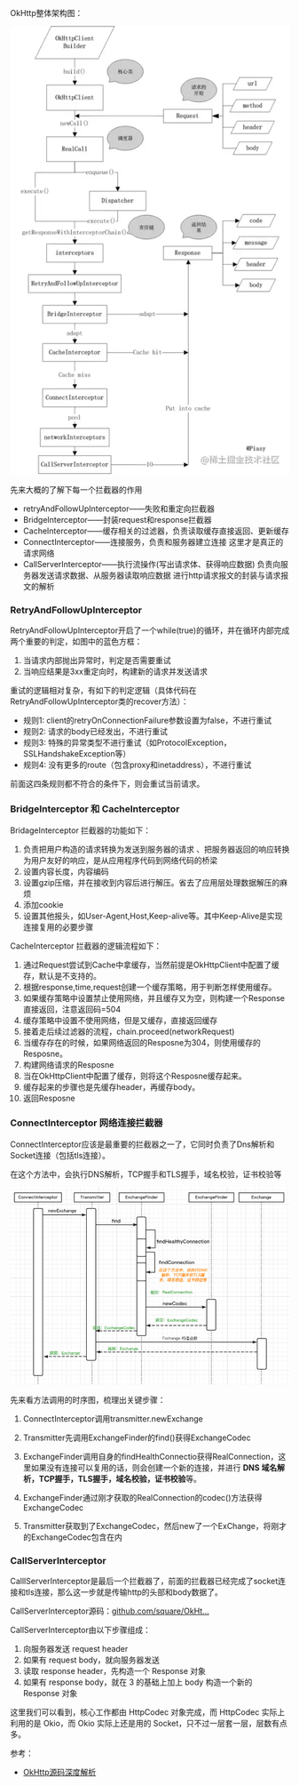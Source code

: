 OkHttp整体架构图：

![企业微信截图_10322e75-59e8-4f4f-b7a9-b93ef05820b7](https://raw.githubusercontent.com/meiSThub/BlogImage/master/2020/企业微信截图_10322e75-59e8-4f4f-b7a9-b93ef05820b7.png)

先来大概的了解下每一个拦截器的作用

* retryAndFollowUpInterceptor——失败和重定向拦截器
* BridgeInterceptor——封装request和response拦截器
* CacheInterceptor——缓存相关的过滤器，负责读取缓存直接返回、更新缓存
* ConnectInterceptor——连接服务，负责和服务器建立连接 这里才是真正的请求网络
* CallServerInterceptor——执行流操作(写出请求体、获得响应数据) 负责向服务器发送请求数据、从服务器读取响应数据 进行http请求报文的封装与请求报文的解析

### RetryAndFollowUpInterceptor

RetryAndFollowUpInterceptor开启了一个while(true)的循环，并在循环内部完成两个重要的判定，如图中的蓝色方框：

1. 当请求内部抛出异常时，判定是否需要重试
2. 当响应结果是3xx重定向时，构建新的请求并发送请求

重试的逻辑相对复杂，有如下的判定逻辑（具体代码在RetryAndFollowUpInterceptor类的recover方法）：

* 规则1: client的retryOnConnectionFailure参数设置为false，不进行重试
* 规则2: 请求的body已经发出，不进行重试
* 规则3: 特殊的异常类型不进行重试（如ProtocolException，SSLHandshakeException等）
* 规则4: 没有更多的route（包含proxy和inetaddress），不进行重试

前面这四条规则都不符合的条件下，则会重试当前请求。



### BridgeInterceptor 和 CacheInterceptor

BridageInterceptor 拦截器的功能如下：

1. 负责把用户构造的请求转换为发送到服务器的请求 、把服务器返回的响应转换为用户友好的响应，是从应用程序代码到网络代码的桥梁
2. 设置内容长度，内容编码
3. 设置gzip压缩，并在接收到内容后进行解压。省去了应用层处理数据解压的麻烦
4. 添加cookie
5. 设置其他报头，如User-Agent,Host,Keep-alive等。其中Keep-Alive是实现连接复用的必要步骤

CacheInterceptor 拦截器的逻辑流程如下：

1. 通过Request尝试到Cache中拿缓存，当然前提是OkHttpClient中配置了缓存，默认是不支持的。
2. 根据response,time,request创建一个缓存策略，用于判断怎样使用缓存。
3. 如果缓存策略中设置禁止使用网络，并且缓存又为空，则构建一个Response直接返回，注意返回码=504
4. 缓存策略中设置不使用网络，但是又缓存，直接返回缓存
5. 接着走后续过滤器的流程，chain.proceed(networkRequest)
6. 当缓存存在的时候，如果网络返回的Resposne为304，则使用缓存的Resposne。
7. 构建网络请求的Resposne
8. 当在OkHttpClient中配置了缓存，则将这个Resposne缓存起来。
9. 缓存起来的步骤也是先缓存header，再缓存body。
10. 返回Resposne

### ConnectInterceptor 网络连接拦截器

ConnectInterceptor应该是最重要的拦截器之一了，它同时负责了Dns解析和Socket连接（包括tls连接）。

在这个方法中，会执行DNS解析，TCP握手和TLS握手，域名校验，证书校验等

![image-20211229155250306](https://raw.githubusercontent.com/meiSThub/BlogImage/master/2020/image-20211229155250306.png)

先来看方法调用的时序图，梳理出关键步骤：

1. ConnectInterceptor调用transmitter.newExchange

2. Transmitter先调用ExchangeFinder的find()获得ExchangeCodec

3. ExchangeFinder调用自身的findHealthConnectio获得RealConnection，这里如果没有连接可以复用的话，则会创建一个新的连接，并进行 **DNS 域名解析，TCP握手，TLS握手，域名校验，证书校验**等。

4. ExchangeFinder通过刚才获取的RealConnection的codec()方法获得ExchangeCodec

5. Transmitter获取到了ExchangeCodec，然后new了一个ExChange，将刚才的ExchangeCodec包含在内

### CallServerInterceptor

CalllServerInterceptor是最后一个拦截器了，前面的拦截器已经完成了socket连接和tls连接，那么这一步就是传输http的头部和body数据了。

CallServerInterceptor源码：[github.com/square/OkHt…](https://link.juejin.cn?target=https%3A%2F%2Fgithub.com%2Fsquare%2FOkHttp%2Fblob%2Fmaster%2FOkHttp%2Fsrc%2Fmain%2Fjava%2FOkHttp3%2Finternal%2Fhttp%2FCallServerInterceptor.kt)

CallServerInterceptor由以下步骤组成：

1. 向服务器发送 request header
2. 如果有 request body，就向服务器发送
3. 读取 response header，先构造一个 Response 对象
4. 如果有 response body，就在 3 的基础上加上 body 构造一个新的 Response 对象

这里我们可以看到，核心工作都由 HttpCodec 对象完成，而 HttpCodec 实际上利用的是 Okio，而 Okio 实际上还是用的 Socket，只不过一层套一层，层数有点多。



参考：

* [OkHttp源码深度解析](https://juejin.cn/post/6844904102669844493)